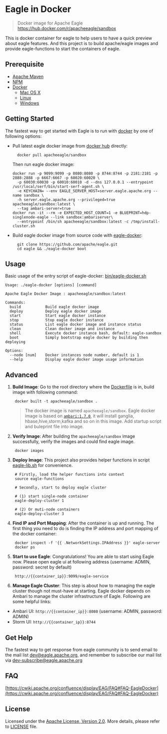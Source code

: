 <!--
{% comment %}
Licensed to the Apache Software Foundation (ASF) under one or more
contributor license agreements.  See the NOTICE file distributed with
this work for additional information regarding copyright ownership.
The ASF licenses this file to you under the Apache License, Version 2.0
(the "License"); you may not use this file except in compliance with
the License.  You may obtain a copy of the License at

http://www.apache.org/licenses/LICENSE-2.0

Unless required by applicable law or agreed to in writing, software
distributed under the License is distributed on an "AS IS" BASIS,
WITHOUT WARRANTIES OR CONDITIONS OF ANY KIND, either express or implied.
See the License for the specific language governing permissions and
limitations under the License.
{% endcomment %}
-->

# Eagle in Docker

> Docker image for Apache Eagle https://hub.docker.com/r/apacheeagle/sandbox

This is docker container for eagle to help users to have a quick preview about eagle features. 
And this project is to build apache/eagle images and provide eagle-functions to start the containers of eagle.

## Prerequisite
* [Apache Maven](https://maven.apache.org)
* [NPM](https://www.npmjs.com)
* [Docker](https://www.docker.com)
 	* [Mac OS X](http://docs.docker.com/mac/started)
 	* [Linux](http://docs.docker.com/linux/started)
 	* [Windows](http://docs.docker.com/windows/started)

## Getting Started
The fastest way to get started with Eagle is to run with [docker](https://github.com/docker/docker) by one of following options:

* Pull latest eagle docker image from [docker hub](https://hub.docker.com/r/apacheeagle/sandbox/) directly:

        docker pull apacheeagle/sandbox

  Then run eagle docker image:

      docker run -p 9099:9099 -p 8080:8080 -p 8744:8744 -p 2181:2181 -p 2888:2888 -p 6667:6667 -p 60020:60020 \
        -p 60030:60030 -p 60010:60010 -d --dns 127.0.0.1 --entrypoint /usr/local/serf/bin/start-serf-agent.sh \
        -e KEYCHAIN= --env EAGLE_SERVER_HOST=server.eagle.apache.org --name sandbox \
        -h server.eagle.apache.org --privileged=true apacheeagle/sandbox:latest \
        --tag ambari-server=true
      docker run -it --rm -e EXPECTED_HOST_COUNT=1 -e BLUEPRINT=hdp-singlenode-eagle --link sandbox:ambariserver\
        --entrypoint /bin/sh apacheeagle/sandbox:latest -c /tmp/install-cluster.sh

      
* Build eagle docker image from source code with [eagle-docker](eagle-external/eagle-docker):

        git clone https://github.com/apache/eagle.git
        cd eagle && ./eagle-docker boot

## Usage ##
Basic usage of the entry script of eagle-docker: [bin/eagle-docker.sh](bin/eagle-docker.sh)
 
    Usage: ./eagle-docker [options] [command]
    
    Apache Eagle Docker Image : apacheeagle/sandbox:latest
    
    Commands:
      build           Build eagle docker image
      deploy          Deploy eagle docker image
      start           Start eagle docker instance
      stop            Stop eagle docker instance
      status          List eagle docker image and instance status
      clean           Clean docker image and instance
      shell           Execute docker instance bash, default: eagle-sandbox
      boot            Simply bootstrap eagle docker by building then deploying
    
    Options:
      --node [num]    Docker instances node number, default is 1
      --help          Display eagle docker image usage information

## Advanced
1. **Build Image**: Go to the root directory where the [Dockerfile](Dockerfile) is in, build image with following command:
 
        docker built -t apacheeagle/sandbox . 
 
    > The docker image is named `apacheeagle/sandbox`. Eagle docker image is based on [`ambari:1.7.0`](https://github.com/sequenceiq/docker-ambari), it will install ganglia, hbase,hive,storm,kafka and so on in this image. Add startup script and buleprint file into image. 

2. **Verify Image**: After building the `apacheeagle/sandbox` image successfully, verify the images and could find eagle image.

        docker images

3. **Deploy Image**: This project also provides helper functions in script [eagle-lib.sh](bin/eagle-lib.sh) for convenience.
  
        # Firstly, load the helper functions into context
        source eagle-functions
            
        # Secondly, start to deploy eagle cluster
    
        # (1) start single-node container
        eagle-deploy-cluster 1 

        # (2) Or muti-node containers
        eagle-deploy-cluster 3 

4. **Find IP and Port Mapping**: After the container is up and running. The first thing you need to do is finding the IP address and port mapping of the docker container:

        docker inspect -f '{{ .NetworkSettings.IPAddress }}' eagle-server
        docker ps

5. **Start to use Eagle**: Congratulations! You are able to start using Eagle now. Please open eagle ui at following address (username: ADMIN, password: secret by default)

        http://{{container_ip}}:9099/eagle-service  

6. **Manage Eagle Cluster**: This step is about how to managing the eagle cluster though not must-have at starting. Eagle docker depends on Ambari to manage the cluster infrastructure of Eagle. Following are some helpful links:

  * Ambari UI: `http://{{container_ip}}:8080` (username: ADMIN, password: ADMIN)
  * Storm UI: `http://{{container_ip}}:8744`

## Get Help
The fastest way to get response from eagle community is to send email to the mail list [dev@eagle.apache.org](mailto:dev@eagle.apache.org),
and remember to subscribe our mail list via [dev-subscribe@eagle.apache.org](mailto:dev-subscribe@eagle.apache.org)

## FAQ
[https://cwiki.apache.org/confluence/display/EAG/FAQ#FAQ-EagleDocker](https://cwiki.apache.org/confluence/display/EAG/FAQ#FAQ-EagleDocker)

## License
Licensed under the [Apache License, Version 2.0](http://www.apache.org/licenses/LICENSE-2.0). More details, please refer to [LICENSE](LICENSE) file.
